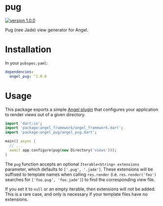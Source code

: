 # pug
[![version 1.0.0](https://img.shields.io/badge/pub-1.0.0-brightgreen.svg)](https://pub.dartlang.org/packages/angel_pug)

Pug (nee Jade) view generator for Angel.

# Installation
In your `pubspec.yaml`:

```yaml
dependencies:
  angel_pug: ^1.0.0
```

# Usage
This package exports a simple
[Angel plugin](https://github.com/angel-dart/angel/wiki/Using-Plug-ins)
that configures your application to render views out of a given directory.

```dart
import 'dart:io';
import 'package:angel_framework/angel_framework.dart';
import 'package:angel_pug/angel_pug.dart';

main() async {
  // ...
  await app.configure(pug(new Directory('views')));
}
```

The `pug` function accepts an optional `Iterable<String> extensions` parameter,
which defaults to `['.pug', '.jade']`. These extensions will be suffixed to template names
when calling `res.render` (i.e. `res.render('foo')` searches for `['foo.pug', 'foo.jade']`)
to find the corresponding view file. 

If you set it to `null` or an empty iterable, then extensions
will not be added. This is a rare case, and only is necessary if your template files have no extensions.
